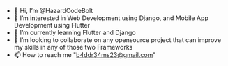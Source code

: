 - 👋 Hi, I’m @HazardCodeBolt
- 👀 I’m interested in Web Development using Django, and Mobile App Development using Flutter
- 🌱 I’m currently learning Flutter and Django
- 💞️ I’m looking to collaborate on any opensource project that can improve my skills in any of those two Frameworks
- 📫 How to reach me "b4ddr34ms23@gmail.com"

<!---
HazardCodeBolt/HazardCodeBolt is a ✨ special ✨ repository because its `README.md` (this file) appears on your GitHub profile.
You can click the Preview link to take a look at your changes.
--->
